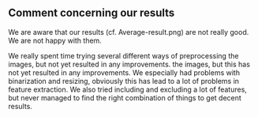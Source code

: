 
## Comment concerning our results

We are aware that our results (cf. Average-result.png) 
are not really good. We are not happy with them. 

We really spent time trying several different ways of preprocessing 
the images, but not yet resulted in any improvements. 
the images, but this has not yet resulted in any improvements. 
We especially had problems with binarization and resizing, 
obviously this has lead to a lot of problems in feature extraction. 
We also tried including and excluding a lot of features, 
but never managed to find the right combination of things 
to get decent results.

